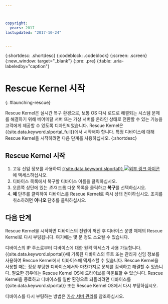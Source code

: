 ```yaml
---



copyright:
  years: 2017
lastupdated: "2017-10-24"


---
```


{:shortdesc: .shortdesc}
{:codeblock: .codeblock}
{:screen: .screen}
{:new_window: target="_blank"}
{:pre: .pre}
{:table: .aria-labeledby="caption"}


# Rescue Kernel 시작 
{: #launching-rescue}

Rescue Kernel은 실시간 복구 환경으로, 보통 OS 다시 로드로 해결되는 시스템 문제를 해결하기 위해 베어메탈 서버 또는 가상 서버를 온라인 상태로 전환할 수 있는 기능을 고객에게 제공할 수 있도록 디자인되었습니다. Rescue Kernel은 {{site.data.keyword.slportal_full}}에서 시작해야 합니다. 특정 디바이스에 대해 Rescue Kernel을 시작하려면 다음 단계를 사용하십시오.
{:shortdesc}

## Rescue Kernel 시작

1. 고유 신임 정보를 사용하여 [{{site.data.keyword.slportal}} ![외부 링크 아이콘](../icons/launch-glyph.svg "외부 링크 아이콘")](https://control.softlayer.com/)에 액세스하십시오.
2. 디바이스 목록에서 복구할 디바이스 이름을 클릭하십시오.
3. 오른쪽 상단에 있는 *조치* 드롭 다운 목록을 클릭하고 **복구**를 선택하십시오.
4. **예** 단추를 클릭하여 디바이스를 Rescue Kernel로 즉시 상태 전이하십시오. 조치를 취소하려면 **아니오** 단추를 클릭하십시오.

## 다음 단계
Rescue Kernel을 시작하면 디바이스의 전원이 꺼진 후 디바이스 운영 체제의 Rescue Kernel로 다시 부팅됩니다. 여기에는 몇 분 정도 소요될 수 있습니다.

디바이스의 IP 주소로부터 디바이스에 대한 원격 액세스가 사용 가능합니다. {{site.data.keyword.slportal}}에 기록된 디바이스의 루트 또는 관리자 신임 정보를 사용하여 Rescue Kernel에서 디바이스에 액세스할 수 있습니다. Rescue Kernel을 사용할 때는 정상 부팅한 디바이스에서와 마찬가지로 문제를 검색하고 해결할 수 있습니다. 필요한 경우에는 Rescue Kernel OS에 드라이브를 마운트할 수 있습니다. Rescue Kernel을 종료하고 디바이스를 일반 환경으로 되돌리려면 디바이스를 {{site.data.keyword.slportal}} 또는 Rescue Kernel OS에서 다시 부팅하십시오.

디바이스를 다시 부팅하는 방법은 [가상 서버 관리](../vsi/vsi_managing.html)를 참조하십시오.

